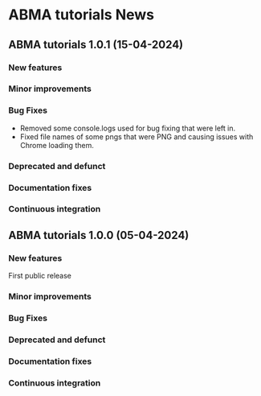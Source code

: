 # ABMA tutorials News

## ABMA tutorials 1.0.1 (15-04-2024)

### New features

### Minor improvements

### Bug Fixes
- Removed some console.logs used for bug fixing that were left in.
- Fixed file names of some pngs that were PNG and causing issues with Chrome loading them.

### Deprecated and defunct

### Documentation fixes

### Continuous integration

## ABMA tutorials 1.0.0 (05-04-2024)

### New features
First public release

### Minor improvements

### Bug Fixes

### Deprecated and defunct

### Documentation fixes

### Continuous integration
